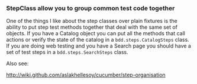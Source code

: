 ### StepClass allow you to group common test code together ###

One of the things I like about the step classes over plain fixtures is the ability to put step test methods together that deal with the same set of objects.  If you have a Catalog object you can put all the methods that call actions or verify the state of the catalog in a `bdd.steps.CatalogSteps` class.  If you are doing web testing and you have a Search page you should have a set of test steps in a `bdd.steps.SearchSteps` class.

Also see:

http://wiki.github.com/aslakhellesoy/cucumber/step-organisation
